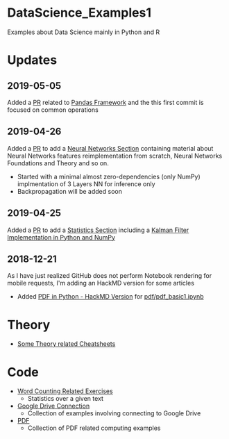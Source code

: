 
# DataScience_Examples1

Examples about Data Science mainly in Python and R 

# Updates 

## 2019-05-05 

Added a [PR](https://github.com/NicolaBernini/DataScience_Examples1/pull/6) related to [Pandas Framework](https://github.com/NicolaBernini/DataScience_Examples1/tree/master/framework/pandas) and the this first commit is focused on common operations 

## 2019-04-26 

Added a [PR](https://github.com/NicolaBernini/DataScience_Examples1/pull/5) to add a [Neural Networks Section](https://github.com/NicolaBernini/DataScience_Examples1/tree/neural_networks_exercise_20190426_1832_1/neural_networks) containing material about Neural Networks features reimplementation from scratch, Neural Networks Foundations and Theory and so on. 
- Started with a minimal almost zero-dependencies (only NumPy) implmentation of 3 Layers NN for inference only 
- Backpropagation will be added soon 

## 2019-04-25 

Added a [PR](https://github.com/NicolaBernini/DataScience_Examples1/pull/4) to add a [Statistics Section](https://github.com/NicolaBernini/DataScience_Examples1/tree/master/statistics) including a [Kalman Filter Implementation in Python and NumPy](https://github.com/NicolaBernini/DataScience_Examples1/tree/master/statistics/kalman_filter)



## 2018-12-21 

As I have just realized GitHub does not perform Notebook rendering for mobile requests, I'm adding an HackMD version for some articles 

- Added [PDF in Python - HackMD Version](https://hackmd.io/jYpJjjipRESanbhOOpKPhQ) for [pdf/pdf_basic1.ipynb](pdf/pdf_basic1.ipynb)

# Theory 

- [Some Theory related Cheatsheets](cheatsheet)

# Code 

- [Word Counting Related Exercises](word_counting/)
  - Statistics over a given text 
- [Google Drive Connection](google_drive_connection/)
  - Collection of examples involving connecting to Google Drive 
- [PDF](pdf/)
  - Collection of PDF related computing examples 




